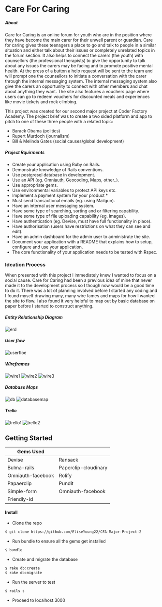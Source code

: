 # Care For Caring

##### About
Care for Caring is an online forum for youth who are in the position where they have become the main carer for their unwell parent or guardian. Care for caring gives these teenagers a place to go and talk to people in a similar situation and either talk about their issues or completely unrelated topics in the forum section. It also helps to connect the carers (the youth) with counsellors (the professional therapists) to give the opportunity to talk about any issues the carers may be facing and to promote positive mental health. At the press of a button a help request will be sent to the team and will prompt one the counsellors to initiate a conversation with the carer through the internal messaging system. The internal messaging system also give the carers an opportunity to connect with other members and chat about anything they want.
The site also features a vouchers page where users can go to redeem vouchers for discounted meals and experiences like movie tickets and rock climbing.


This project was created for our second major project at Coder Factory Academy. The project brief was to create a two sided platform and app to pitch to one of these three people with a related topic:
- Barack Obama (politics)
- Rupert Murdoch (journalism)
- Bill & Melinda Gates (social causes/global development)

##### Project Rquirments
* Create your application using Ruby on Rails.
* Demonstrate knowledge of Rails conventions.
* Use postgresql database in development.
* Use an API (eg. Omniauth, Geocoding, Maps, other..).
* Use appropriate gems.
* Use environmental variables to protect API keys etc.
* Implement a payment system for your product *
* Must send transactional emails (eg. using Mailgun).
* Have an internal user messaging system.
* Have some type of searching, sorting and or filtering capability.
* Have some type of file uploading capability (eg. images).
* Have authentication (eg. Devise, must have full functionality in place).
* Have authorisation (users have restrictions on what they can see and edit).
* Have an admin dashboard for the admin user to administrate the site.
* Document your application with a README that explains how to setup, configure and use your application.
* The core functionality of your application needs to be tested with Rspec.

### Ideation Process
When presented with this project I immediately knew I wanted to focus on a social cause. Care for Caring had been a previous idea of mine that never made it to the development process so I though now would be a good time to do it. There was a lot of planning involved before I started any coding and I found myself drawing many, many wire fames and maps for how I wanted the site to flow. I also found it very helpful to map out by basic database on paper before I started to construct anything.
##### Entity Relationship Diagram
![erd](https://cloud.githubusercontent.com/assets/25731474/25410294/242b0bfc-2a59-11e7-84ed-66bd127330c1.png)

##### User flow
![userfloe](https://cloud.githubusercontent.com/assets/25731474/25410342/6b172df2-2a59-11e7-8fdd-a48f0852b098.jpg)
##### Wireframes
![wire1](https://cloud.githubusercontent.com/assets/25731474/25410339/6b143aca-2a59-11e7-9d84-2610aebed00a.jpg)
![wire2](https://cloud.githubusercontent.com/assets/25731474/25410340/6b1673b2-2a59-11e7-99be-2ecd76ac7740.jpg)
![wire3](https://cloud.githubusercontent.com/assets/25731474/25410341/6b172eba-2a59-11e7-81bc-0d07faa303c8.jpg)


##### Database Maps
![db](https://cloud.githubusercontent.com/assets/25731474/25410331/656b10e4-2a59-11e7-8f02-abec0af3d5a1.jpg)
![databasemap](https://cloud.githubusercontent.com/assets/25731474/25410324/61e49c60-2a59-11e7-82aa-4602ad8d9f37.jpg)

##### Trello
![trello1](https://cloud.githubusercontent.com/assets/25731474/25410337/6ab047b8-2a59-11e7-8c12-f54ab00d9ffd.png)
![trello2](https://cloud.githubusercontent.com/assets/25731474/25410338/6adf5f80-2a59-11e7-809d-14ba95d2c57e.png)


## Getting Started
| Gems Used | |
| ------ | ------ |
| Devise | Ransack |
| Bulma-rails |Paperclip-cloudinary |
| Omniauth-facebook | Rolify |
| Papaerclip | Pundit |
| Simple-form |  Omniauth-facebook |
| Friendly-id|  |

#### Install
- Clone the repo
```sh
$ git clone https://github.com/EliseYoung22/CFA-Major-Project-2
```
- Run bundle to ensure all the gems get installed
```sh
$ bundle
```
- Create and migrate the database
```sh
$ rake db:create
$ rake db:migrate
```
- Run the server to test
```sh
$ rails s
```
- Proceed to localhost:3000
